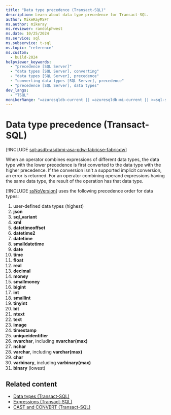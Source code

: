 ```yaml
---
title: "Data type precedence (Transact-SQL)"
description: Learn about data type precedence for Transact-SQL.
author: MikeRayMSFT
ms.author: mikeray
ms.reviewer: randolphwest
ms.date: 10/25/2024
ms.service: sql
ms.subservice: t-sql
ms.topic: "reference"
ms.custom:
  - build-2024
helpviewer_keywords:
  - "precedence [SQL Server]"
  - "data types [SQL Server], converting"
  - "data types [SQL Server], precedence"
  - "converting data types [SQL Server], precedence"
  - "precedence [SQL Server], data types"
dev_langs:
  - "TSQL"
monikerRange: "=azuresqldb-current || =azuresqldb-mi-current || >=sql-server-2016 || >=sql-server-linux-2017 || =azuresqledge-current || =azure-sqldw-latest || =fabric"
---
```

# Data type precedence (Transact-SQL)

[!INCLUDE [sql-asdb-asdbmi-asa-pdw-fabricse-fabricdw](../../includes/applies-to-version/sql-asdb-asdbmi-asa-pdw-fabricse-fabricdw.md)]

When an operator combines expressions of different data types, the data type with the lower precedence is first converted to the data type with the higher precedence. If the conversion isn't a supported implicit conversion, an error is returned. For an operator combining operand expressions having the same data type, the result of the operation has that data type.

[!INCLUDE [ssNoVersion](../../includes/ssnoversion-md.md)] uses the following precedence order for data types:

1. user-defined data types (highest)
1. **json**
1. **sql_variant**
1. **xml**
1. **datetimeoffset**
1. **datetime2**
1. **datetime**
1. **smalldatetime**
1. **date**
1. **time**
1. **float**
1. **real**
1. **decimal**
1. **money**
1. **smallmoney**
1. **bigint**
1. **int**
1. **smallint**
1. **tinyint**
1. **bit**
1. **ntext**
1. **text**
1. **image**
1. **timestamp**
1. **uniqueidentifier**
1. **nvarchar**, including **nvarchar(max)**
1. **nchar**
1. **varchar**, including **varchar(max)**
1. **char**
1. **varbinary**, including **varbinary(max)**
1. **binary** (lowest)

## Related content

- [Data types (Transact-SQL)](data-types-transact-sql.md)
- [Expressions (Transact-SQL)](../language-elements/expressions-transact-sql.md)
- [CAST and CONVERT (Transact-SQL)](../functions/cast-and-convert-transact-sql.md)
